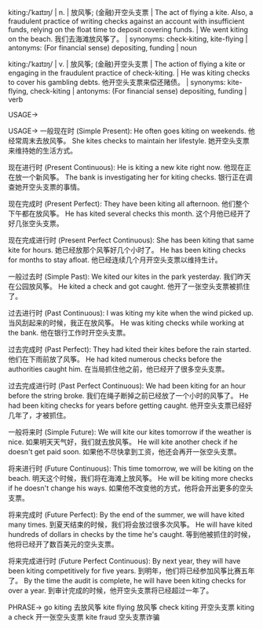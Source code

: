 kiting:/ˈkaɪtɪŋ/ | n. | 放风筝; (金融)开空头支票 | The act of flying a kite.  Also, a fraudulent practice of writing checks against an account with insufficient funds, relying on the float time to deposit covering funds. |  We went kiting on the beach. 我们去海滩放风筝了。 | synonyms: check-kiting,  kite-flying | antonyms:  (For financial sense) depositing, funding | noun

kiting:/ˈkaɪtɪŋ/ | v. |  放风筝; (金融)开空头支票 | The action of flying a kite or engaging in the fraudulent practice of check-kiting. | He was kiting checks to cover his gambling debts. 他开空头支票来偿还赌债。 | synonyms: kite-flying, check-kiting | antonyms: (For financial sense) depositing, funding | verb



USAGE->

USAGE->
一般现在时 (Simple Present):
He often goes kiting on weekends. 他经常周末去放风筝。
She kites checks to maintain her lifestyle. 她开空头支票来维持她的生活方式。


现在进行时 (Present Continuous):
He is kiting a new kite right now. 他现在正在放一个新风筝。
The bank is investigating her for kiting checks. 银行正在调查她开空头支票的事情。


现在完成时 (Present Perfect):
They have been kiting all afternoon. 他们整个下午都在放风筝。
He has kited several checks this month. 这个月他已经开了好几张空头支票。


现在完成进行时 (Present Perfect Continuous):
She has been kiting that same kite for hours. 她已经放那个风筝好几个小时了。
He has been kiting checks for months to stay afloat. 他已经连续几个月开空头支票以维持生计。


一般过去时 (Simple Past):
We kited our kites in the park yesterday. 我们昨天在公园放风筝。
He kited a check and got caught. 他开了一张空头支票被抓住了。


过去进行时 (Past Continuous):
I was kiting my kite when the wind picked up. 当风刮起来的时候，我正在放风筝。
He was kiting checks while working at the bank. 他在银行工作时开空头支票。


过去完成时 (Past Perfect):
They had kited their kites before the rain started. 他们在下雨前放了风筝。
He had kited numerous checks before the authorities caught him. 在当局抓住他之前，他已经开了很多空头支票。


过去完成进行时 (Past Perfect Continuous):
We had been kiting for an hour before the string broke.  我们在绳子断掉之前已经放了一个小时的风筝了。
He had been kiting checks for years before getting caught. 他开空头支票已经好几年了，才被抓住。


一般将来时 (Simple Future):
We will kite our kites tomorrow if the weather is nice. 如果明天天气好，我们就去放风筝。
He will kite another check if he doesn't get paid soon. 如果他不尽快拿到工资，他还会再开一张空头支票。


将来进行时 (Future Continuous):
This time tomorrow, we will be kiting on the beach. 明天这个时候，我们将在海滩上放风筝。
He will be kiting more checks if he doesn't change his ways. 如果他不改变他的方式，他将会开出更多的空头支票。


将来完成时 (Future Perfect):
By the end of the summer, we will have kited many times. 到夏天结束的时候，我们将会放过很多次风筝。
He will have kited hundreds of dollars in checks by the time he's caught. 等到他被抓住的时候，他将已经开了数百美元的空头支票。


将来完成进行时 (Future Perfect Continuous):
By next year, they will have been kiting competitively for five years. 到明年，他们将已经参加风筝比赛五年了。
By the time the audit is complete, he will have been kiting checks for over a year. 到审计完成的时候，他开空头支票将已经超过一年了。


PHRASE->
go kiting 去放风筝
kite flying 放风筝
check kiting 开空头支票
kiting a check 开一张空头支票
kite fraud 空头支票诈骗
